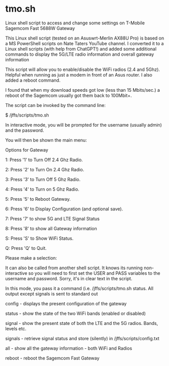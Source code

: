 # tmo.sh
Linux shell script to access and change some settings on T-Mobile Sagemcom Fast 5688W Gateway

This Linux shell script (tested on an Asuswrt-Merlin AX88U Pro) is based on a MS PowerShell scripts on Nate Taters YouTube channel.
I converted it to a Linux shell scripts (with help from ChatGPT!) and added some additional commands to display the 5G/LTE radio information
and overall gateway information

This script will allow you to enable/disable the WiFi radios (2.4 and 5Ghz). Helpful when running as just a modem in front of an Asus router.
I also added a reboot command.

I found that when my download speeds got low (less than 15 Mbits/sec.) a reboot of the Sagemcom usually got them back to 100Mbit+.

The script can be invoked by the command line:

$ /jffs/scripts/tmo.sh

In interactive mode, you will be prompted for the username (usually admin) and the password.

You will then be shown the main menu:

Options for Gateway

1: Press '1' to Turn Off 2.4 Ghz Radio.

2: Press '2' to Turn On 2.4 Ghz Radio.

3: Press '3' to Turn Off 5 Ghz Radio.

4: Press '4' to Turn on 5 Ghz Radio.

5: Press '5' to Reboot Gateway.

6: Press '6' to Display Configuration (and optional save).

7: Press '7' to show 5G and LTE Signal Status

8: Press '8' to show all Gateway information

S: Press 'S' to Show WiFi Status.

Q: Press 'Q' to Quit.

Please make a selection:


It can also be called from another shell script. It knows its running non-interactive so you will need to first set the USER and PASS variables to the username and password.
Sorry, it's in clear text in the script.

In this mode, you pass it a command (i.e. /jffs/scripts/tmo.sh status. All output except signals is sent to standard out

config - displays the present configuration of the gateway

status - show the state of the two WiFi bands (enabled or disabled)

signal - show the present state of both the LTE and the 5G radios. Bands, levels etc.

signals - retrieve signal status and store (silently) in /jffs/scripts/config.txt

all - show all the gateway information - both WiFi and Radios

reboot - reboot the Sagemcom Fast Gateway


